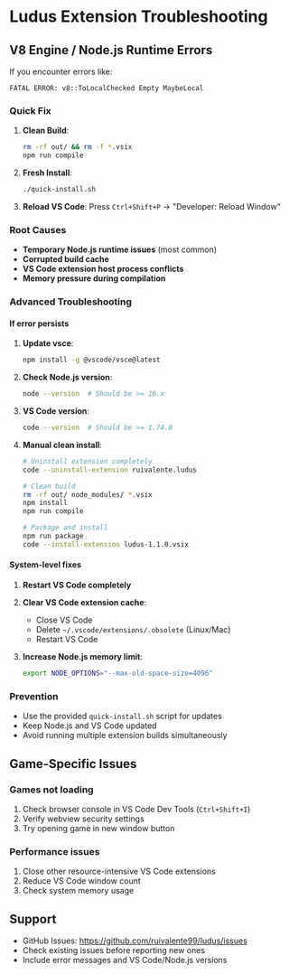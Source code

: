 # Ludus Extension Troubleshooting

## V8 Engine / Node.js Runtime Errors

If you encounter errors like:

```
FATAL ERROR: v8::ToLocalChecked Empty MaybeLocal
```

### Quick Fix

1. **Clean Build**:

   ```bash
   rm -rf out/ && rm -f *.vsix
   npm run compile
   ```

2. **Fresh Install**:

   ```bash
   ./quick-install.sh
   ```

3. **Reload VS Code**: Press `Ctrl+Shift+P` → "Developer: Reload Window"

### Root Causes

- **Temporary Node.js runtime issues** (most common)
- **Corrupted build cache**
- **VS Code extension host process conflicts**
- **Memory pressure during compilation**

### Advanced Troubleshooting

#### If error persists

1. **Update vsce**:

   ```bash
   npm install -g @vscode/vsce@latest
   ```

2. **Check Node.js version**:

   ```bash
   node --version  # Should be >= 16.x
   ```

3. **VS Code version**:

   ```bash
   code --version  # Should be >= 1.74.0
   ```

4. **Manual clean install**:

   ```bash
   # Uninstall extension completely
   code --uninstall-extension ruivalente.ludus
   
   # Clean build
   rm -rf out/ node_modules/ *.vsix
   npm install
   npm run compile
   
   # Package and install
   npm run package
   code --install-extension ludus-1.1.0.vsix
   ```

#### System-level fixes

1. **Restart VS Code completely**
2. **Clear VS Code extension cache**:
   - Close VS Code
   - Delete `~/.vscode/extensions/.obsolete` (Linux/Mac)
   - Restart VS Code

3. **Increase Node.js memory limit**:

   ```bash
   export NODE_OPTIONS="--max-old-space-size=4096"
   ```

### Prevention

- Use the provided `quick-install.sh` script for updates
- Keep Node.js and VS Code updated
- Avoid running multiple extension builds simultaneously

## Game-Specific Issues

### Games not loading

1. Check browser console in VS Code Dev Tools (`Ctrl+Shift+I`)
2. Verify webview security settings
3. Try opening game in new window button

### Performance issues

1. Close other resource-intensive VS Code extensions
2. Reduce VS Code window count
3. Check system memory usage

## Support

- GitHub Issues: <https://github.com/ruivalente99/ludus/issues>
- Check existing issues before reporting new ones
- Include error messages and VS Code/Node.js versions
